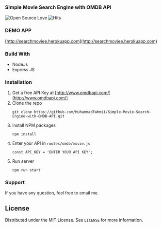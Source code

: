 ### Simple Movie Search Engine with OMDB API 
![Open Source Love](https://badges.frapsoft.com/os/v1/open-source.svg?v=102)&nbsp;![Hits](https://hitcounter.pythonanywhere.com/count/tag.svg?url=https%3A%2F%2Fgithub.com%2FMuhammadFahmii%2FSimple-Movie-Database-with-OMDB-API)

### DEMO APP
[http://searchmoviee.herokuapp.com](http://searchmoviee.herokuapp.com)

### Build With

- NodeJs
- Express JS
  
### Installation

1. Get a free API Key at [http://www.omdbapi.com/](http://www.omdbapi.com/)
2. Clone the repo
   ```
   git clone https://github.com/MuhammadFahmii/Simple-Movie-Search-Engine-with-OMDB-API.git
   ```
3. Install NPM packages
   ```
   npm install
   ```
4. Enter your API in `routes/omdb/movie.js`
   ```
   const API_KEY = 'ENTER YOUR API KEY';
   ```
5. Run server
   ```
   npm run start
   ```
### Support

If you have any question, feel free to email me.

## License

Distributed under the MIT License. See `LICENSE` for more information.

